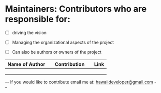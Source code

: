 # Maintainers: Contributors who are responsible for:
- [ ] driving the vision 
- [ ] Managing the organizational aspects of the project 
- [ ] Can also be authors or owners of the project


|Name of Author   |   |Contribution   |   | Link  |
|---|---|---|---|---|
|   |   |   |   |   |
|   |   |   |   |   |
|   |   |   |   |   |
-- If you would like to contribute email me at: hawaiideveloper@gmail.com --
